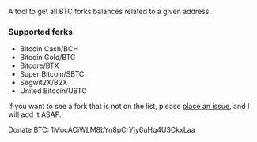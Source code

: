 A tool to get all BTC forks balances related to a given address.

### Supported forks

* Bitcoin Cash/BCH
* Bitcoin Gold/BTG
* Bitcore/BTX
* Super Bitcoin/SBTC
* Segwit2X/B2X
* United Bitcoin/UBTC

If you want to see a fork that is not on the list, please
[place an issue](https://github.com/someone235/btc-forks-balance/issues/new),
and I will add it ASAP.

Donate BTC: 1MocACiWLM8bYn8pCrYjy6uHq4U3CkxLaa
